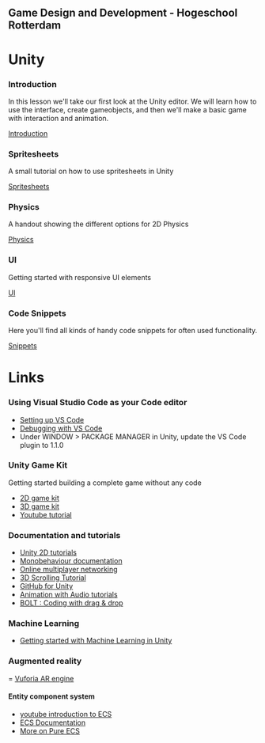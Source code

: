 ## Game Design and Development - Hogeschool Rotterdam

# Unity

### Introduction
In this lesson we'll take our first look at the Unity editor. We will learn how to use the interface, create gameobjects, and then we'll make a basic game with interaction and animation.

[Introduction](introduction.md)

### Spritesheets
A small tutorial on how to use spritesheets in Unity

[Spritesheets](spritesheets.md)

### Physics
A handout showing the different options for 2D Physics

[Physics](physics.md)

### UI
Getting started with responsive UI elements

[UI](canvas.md)

### Code Snippets
Here you'll find all kinds of handy code snippets for often used functionality.

[Snippets](snippets.md)

# Links

### Using Visual Studio Code as your Code editor

- [Setting up VS Code](https://code.visualstudio.com/docs/other/unity)
- [Debugging with VS Code](https://www.youtube.com/watch?v=qCkFzMSILzk)
- Under WINDOW > PACKAGE MANAGER in Unity, update the VS Code plugin to 1.1.0

### Unity Game Kit

Getting started building a complete game without any code

- [2D game kit](https://unity3d.com/learn/tutorials/s/2d-game-kit)
- [3D game kit](https://unity3d.com/learn/tutorials/s/3d-game-kit)
- [Youtube tutorial](https://www.youtube.com/watch?v=qsU4nM0L_n0)

### Documentation and tutorials

- [Unity 2D tutorials](https://unity3d.com/learn/tutorials/topics/2d-game-creation/)
- [Monobehaviour documentation](https://docs.unity3d.com/ScriptReference/MonoBehaviour.html)
- [Online multiplayer networking](https://unity3d.com/learn/tutorials/topics/multiplayer-networking)
- [3D Scrolling Tutorial](https://www.youtube.com/watch?v=HrDxnMI7pCc)
- [GitHub for Unity](https://unity.github.com)
- [Animation with Audio tutorials](https://www.youtube.com/channel/UCBkub2TsbCFIfdhuxRr2Lrw/videos)
- [BOLT : Coding with drag & drop](https://ludiq.io/bolt)

### Machine Learning

- [Getting started with Machine Learning in Unity](https://github.com/HR-CMGT/TLE3-machine-learning/blob/master/unity.md)

### Augmented reality

= [Vuforia AR engine](https://library.vuforia.com/articles/Training/getting-started-with-vuforia-in-unity.html)

#### Entity component system

- [youtube introduction to ECS](https://www.youtube.com/watch?v=_U9wRgQyy6s)
- [ECS Documentation](https://bit.ly/2J9YvLe)
- [More on Pure ECS](https://bit.ly/2H9ResT)
